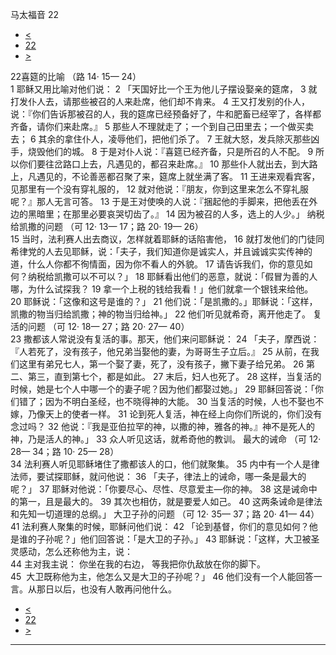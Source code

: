 ﻿





 马太福音 22




* [<](bible/MAT21.md)
* [22](bible/MAT.md)
* [>](bible/MAT23.md)



 
22喜筵的比喻 （路
14·
15—
24）  
1 耶稣又用比喻对他们说： 
2 「天国好比一个王为他儿子摆设娶亲的筵席， 
3 就打发仆人去，请那些被召的人来赴席，他们却不肯来。 
4 王又打发别的仆人，说：『你们告诉那被召的人，我的筵席已经预备好了，牛和肥畜已经宰了，各样都齐备，请你们来赴席。』 
5 那些人不理就走了；一个到自己田里去；一个做买卖去； 
6 其余的拿住仆人，凌辱他们，把他们杀了。 
7 王就大怒，发兵除灭那些凶手，烧毁他们的城。 
8 于是对仆人说：『喜筵已经齐备，只是所召的人不配。 
9 所以你们要往岔路口上去，凡遇见的，都召来赴席。』 
10 那些仆人就出去，到大路上，凡遇见的，不论善恶都召聚了来，筵席上就坐满了客。 
11 王进来观看宾客，见那里有一个没有穿礼服的， 
12 就对他说：『朋友，你到这里来怎么不穿礼服呢？』那人无言可答。 
13 于是王对使唤的人说：『捆起他的手脚来，把他丢在外边的黑暗里；在那里必要哀哭切齿了。』 
14 因为被召的人多，选上的人少。」 纳税给凯撒的问题 （可
12·
13—
17；路
20·
19—
26）  
15 当时，法利赛人出去商议，怎样就着耶稣的话陷害他， 
16 就打发他们的门徒同希律党的人去见耶稣，说：「夫子，我们知道你是诚实人，并且诚诚实实传神的道，什么人你都不徇情面，因为你不看人的外貌。 
17 请告诉我们，你的意见如何？纳税给凯撒可以不可以？」 
18 耶稣看出他们的恶意，就说：「假冒为善的人哪，为什么试探我？ 
19 拿一个上税的钱给我看！」他们就拿一个银钱来给他。 
20 耶稣说：「这像和这号是谁的？」 
21 他们说：「是凯撒的。」耶稣说：「这样，凯撒的物当归给凯撒；神的物当归给神。」 
22 他们听见就希奇，离开他走了。 复活的问题 （可
12·
18—
27；路
20·
27—
40）  
23 撒都该人常说没有复活的事。那天，他们来问耶稣说： 
24 「夫子，摩西说：『人若死了，没有孩子，他兄弟当娶他的妻，为哥哥生子立后。』 
25 从前，在我们这里有弟兄七人，第一个娶了妻，死了，没有孩子，撇下妻子给兄弟。 
26 第二、第三，直到第七个，都是如此。 
27 末后，妇人也死了。 
28 这样，当复活的时候，她是七个人中哪一个的妻子呢？因为他们都娶过她。」 
29 耶稣回答说：「你们错了；因为不明白圣经，也不晓得神的大能。 
30 当复活的时候，人也不娶也不嫁，乃像天上的使者一样。 
31 论到死人复活，神在经上向你们所说的，你们没有念过吗？ 
32 他说：『我是亚伯拉罕的神，以撒的神，雅各的神。』神不是死人的神，乃是活人的神。」 
33 众人听见这话，就希奇他的教训。 最大的诫命 （可
12·
28—
34；路
10·
25—
28）  
34 法利赛人听见耶稣堵住了撒都该人的口，他们就聚集。 
35 内中有一个人是律法师，要试探耶稣，就问他说： 
36 「夫子，律法上的诫命，哪一条是最大的呢？」 
37 耶稣对他说：「你要尽心、尽性、尽意爱主—你的神。 
38 这是诫命中的第一，且是最大的。 
39 其次也相仿，就是要爱人如己。 
40 这两条诫命是律法和先知一切道理的总纲。」 大卫子孙的问题 （可
12·
35—
37；路
20·
41—
44）  
41 法利赛人聚集的时候，耶稣问他们说： 
42 「论到基督，你们的意见如何？他是谁的子孙呢？」他们回答说：「是大卫的子孙。」 
43 耶稣说：「这样，大卫被圣灵感动，怎么还称他为主，说：  
44 主对我主说： 你坐在我的右边， 等我把你仇敌放在你的脚下。  
45  大卫既称他为主，他怎么又是大卫的子孙呢？」 
46 他们没有一个人能回答一言。从那日以后，也没有人敢再问他什么。 
* [<](bible/MAT21.md)
* [22](bible/MAT.md)
* [>](bible/MAT23.md)





---









